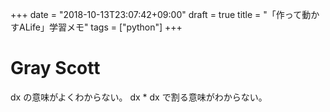 +++
date = "2018-10-13T23:07:42+09:00"
draft = true
title = "「作って動かすALife」学習メモ"
tags = ["python"]
+++

<!--more-->

# Gray Scott

dx の意味がよくわからない。
dx * dx で割る意味がわからない。
